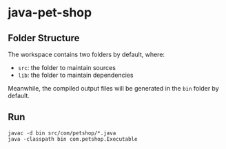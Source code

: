 # java-pet-shop

## Folder Structure

The workspace contains two folders by default, where:

- `src`: the folder to maintain sources
- `lib`: the folder to maintain dependencies

Meanwhile, the compiled output files will be generated in the `bin` folder by default.

## Run

```
javac -d bin src/com/petshop/*.java
java -classpath bin com.petshop.Executable
```
